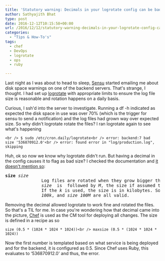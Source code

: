 ```yaml
---
title: 'Statutory warning: Decimals in your logrotate config can be bad for your server’s disk space'
author: Sathyajith Bhat
type: post
date: 2016-12-12T10:15:58+00:00
url: /2016/12/12/statutory-warning-decimals-in-your-logrotate-config-can-be-bad-for-your-servers-disk-space/
categories:
  - "Tips & How-To's"
tags:
  - chef
  - DevOps
  - logrotate
  - ops
  - ruby

---
```

Last night as I was about to head to sleep, <a href="https://sensuapp.org/" target="_blank">Sensu</a> started emailing me about disk space warnings on one of the backend servers. That's strange, I thought. I had set up <a href="https://github.com/logrotate/logrotate" target="_blank">logrotate</a> with appropriate limits to ensure the log file size is reasonable and rotation happens on a daily basis.

Curious, I ssh'd into the server to investigate. Running a df -h indicated as expected the disk space in use was over 70% (which is the trigger for sensu to send a notification) and the log files had grown way over expected size. So why didn't logrotate rotate the files? I ran logrotate again to see what's happening

`<br />
$ sudo /etc/cron.daily/logrotate<br />
error: backend:7 bad size '536870912.0'<br />
error: found error in "log/production.log", skipping`

Huh, ok so now we know why logrotate didn't run. But having a decimal in the config causes it to flag as bad size? I checked the documentation and <a href="https://www.linuxcommand.org/man_pages/logrotate8.html" target="_blank">it doesn't mention so</a>:

<pre><b>size</b> <i>size</i>
              Log files are rotated when they grow bigger then <i>size</i> bytes.  If
              <i>size</i>  is  followed by <i>M</i>, the size if assumed to be in megabytes.
              If the <i>k</i> is used, the size is in kilobytes. So  <b>size</b>  <b>100</b>,  <i>size</i>
              <i>100k</i>, and <i>size</i> <i>100M</i> are all valid.</pre>

Removing the decimal allowed logrotate to work fine and rotated the files. So that's a TIL for me. In case you're wondering how that decimal came into the picture, <a href="https://www.chef.io/" target="_blank">Chef</a> is used as the CM tool for deploying all changes. The size is defined in a recipe as so

`size (0.5 * (1024 * 1024 * 1024))<br />
maxsize (0.5 * (1024 * 1024 * 1024))`

Now the first number is templated based on what service is being deployed and for the backend, it is configured as 0.5. Since Chef uses Ruby, this evaluates to &#8216;536870912.0' and thus, the error.
